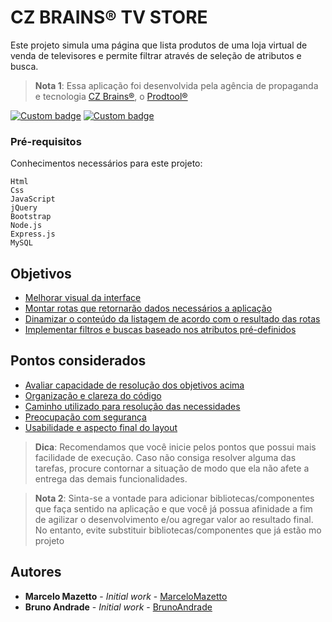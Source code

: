 # CZ BRAINS® TV STORE

Este projeto simula uma página que lista produtos de uma loja virtual de venda de televisores e permite filtrar através de seleção de atributos e busca.

> **Nota 1**: Essa aplicação foi desenvolvida pela agência de propaganda e tecnologia [CZ Brains®](https://www.czbrains.com.br/), o [Prodtool®](https://www.prodtool.com.br//)

[![Custom badge](https://img.shields.io/badge/czbrains-website-red.svg)](https://www.czbrains.com.br/)
[![Custom badge](https://img.shields.io/badge/versao-1.0-green.svg)](https://github.com/czbrainsbruno/readme)

### Pré-requisitos

Conhecimentos necessários para este projeto:

```
Html
Css
JavaScript
jQuery
Bootstrap
Node.js
Express.js
MySQL
```

## Objetivos

* [Melhorar visual da interface](#)
* [Montar rotas que retornarão dados necessários a aplicação](#)
* [Dinamizar o conteúdo da listagem de acordo com o resultado das rotas](#)
* [Implementar filtros e buscas baseado nos atributos pré-definidos](#)

## Pontos considerados

* [Avaliar capacidade de resolução dos objetivos acima](#)
* [Organização e clareza do código](#)
* [Caminho utilizado para resolução das necessidades](#)
* [Preocupação com segurança](#)
* [Usabilidade e aspecto final do layout](#)

> **Dica**: Recomendamos que você inicie pelos pontos que possui mais facilidade de execução. Caso não consiga resolver alguma das tarefas, procure contornar a situação de modo que ela não afete a entrega das demais funcionalidades.


> **Nota 2**: Sinta-se a vontade para adicionar bibliotecas/componentes que faça sentido na aplicação e que você já possua afinidade a fim de agilizar o desenvolvimento e/ou agregar valor ao resultado final. No entanto, evite substituir bibliotecas/componentes que já estão mo projeto

## Autores

* **Marcelo Mazetto** - *Initial work* - [MarceloMazetto](https://github.com/marcelomazetto)
* **Bruno Andrade** - *Initial work* - [BrunoAndrade](https://github.com/czbrainsbruno)